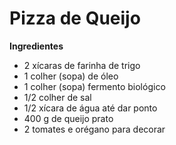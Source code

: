 # Pizza de Queijo

**Ingredientes**

- 2 xícaras de farinha de trigo
- 1 colher (sopa) de óleo
- 1 colher (sopa) fermento biológico
- 1/2 colher de sal
- 1/2 xícara de água até dar ponto
- 400 g de queijo prato
- 2 tomates e orégano para decorar

